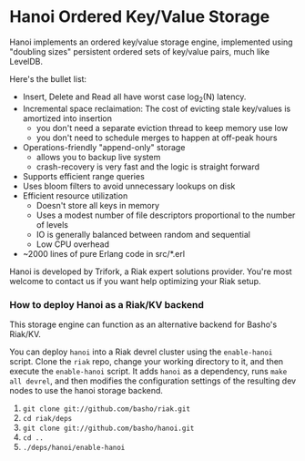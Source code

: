 # Hanoi Ordered Key/Value Storage

Hanoi implements an ordered key/value storage engine, implemented
using "doubling sizes" persistent ordered sets of key/value pairs,
much like LevelDB.

Here's the bullet list:

- Insert, Delete and Read all have worst case log<sub>2</sub>(N) latency.
- Incremental space reclaimation: The cost of evicting stale key/values
  is amortized into insertion
  - you don't need a separate eviction thread to keep memory use low
  - you don't need to schedule merges to happen at off-peak hours
- Operations-friendly "append-only" storage
  - allows you to backup live system
  - crash-recovery is very fast and the logic is straight forward
- Supports efficient range queries
- Uses bloom filters to avoid unnecessary lookups on disk
- Efficient resource utilization
  - Doesn't store all keys in memory
  - Uses a modest number of file descriptors proportional to the number of levels
  - IO is generally balanced between random and sequential
  - Low CPU overhead
- ~2000 lines of pure Erlang code in src/*.erl

Hanoi is developed by Trifork, a Riak expert solutions provider.  You're most
welcome to contact us if you want help optimizing your Riak setup.

### How to deploy Hanoi as a Riak/KV backend

This storage engine can function as an alternative backend for Basho's Riak/KV.

You can deploy `hanoi` into a Riak devrel cluster using the `enable-hanoi`
script. Clone the `riak` repo, change your working directory to it, and then
execute the `enable-hanoi` script. It adds `hanoi` as a dependency, runs `make
all devrel`, and then modifies the configuration settings of the resulting dev
nodes to use the hanoi storage backend.

1. `git clone git://github.com/basho/riak.git`
1. `cd riak/deps`
1. `git clone git://github.com/basho/hanoi.git`
1. `cd ..`
1. `./deps/hanoi/enable-hanoi`
